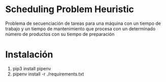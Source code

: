 # Scheduling Problem Heuristic
Problema de secuenciación de tareas para una máquina con un tiempo de trabajo y un tiempo de mantenimiento que procesa con un determinado número de productos con su tiempo de preparación
# Instalación
1. pip3 install pipenv 
2. pipenv install -r ./requirements.txt